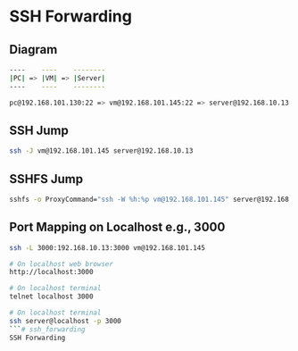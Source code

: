 # SSH Forwarding

## Diagram

```bash
----    ----    --------
|PC| => |VM| => |Server|
----    ----    --------

pc@192.168.101.130:22 => vm@192.168.101.145:22 => server@192.168.10.13:22
```

## SSH Jump

```bash
ssh -J vm@192.168.101.145 server@192.168.10.13
```

## SSHFS Jump

```bash
sshfs -o ProxyCommand="ssh -W %h:%p vm@192.168.101.145" server@192.168.10.13:/home/server/Desktop /home/vm/Desktop/LAN/SERVER
```

## Port Mapping on Localhost e.g., 3000

```bash
ssh -L 3000:192.168.10.13:3000 vm@192.168.101.145

# On localhost web browser
http://localhost:3000

# On localhost terminal
telnet localhost 3000

# On localhost terminal
ssh server@localhost -p 3000
```# ssh_forwarding
SSH Forwarding
